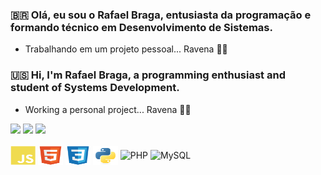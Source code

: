 ### 🇧🇷 Olá, eu sou o Rafael Braga, entusiasta da programação e formando técnico em Desenvolvimento de Sistemas.
- Trabalhando em um projeto pessoal... Ravena 🦅🏴


### 🇺🇸 Hi, I'm Rafael Braga, a programming enthusiast and student of Systems Development.

- Working a personal project... Ravena 🦅🏴

<div> 
  <a href="https://www.instagram.com/r.braga07/" target="_blank"><img src="https://img.shields.io/badge/-Instagram-%23E4405F?style=for-the-badge&logo=instagram&logoColor=white" target="_blank"></a>
  <a href = "mailto:contato.rafaelbs07@gmail.com"><img src="https://img.shields.io/badge/-Gmail-%23333?style=for-the-badge&logo=gmail&logoColor=white" target="_blank"></a>
  <a href="https://www.linkedin.com/in/rafael-braga-santos-13583a252/" target="_blank"><img src="https://img.shields.io/badge/-LinkedIn-%230077B5?style=for-the-badge&logo=linkedin&logoColor=white" target="_blank"></a> 
</div>


<div style="display: inline_block"><br>
  <img align="center" alt="Js" height="30" width="40" src="https://raw.githubusercontent.com/devicons/devicon/master/icons/javascript/javascript-plain.svg">
  <img align="center" alt="HTML" height="30" width="40" src="https://raw.githubusercontent.com/devicons/devicon/master/icons/html5/html5-original.svg">
  <img align="center" alt="CSS" height="30" width="40" src="https://raw.githubusercontent.com/devicons/devicon/master/icons/css3/css3-original.svg">
  <img align="center" alt="Python" height="30" width="40" src="https://raw.githubusercontent.com/devicons/devicon/master/icons/python/python-original.svg">
  <img align="center" alt="PHP" height="30" width="40" src="https://cdn.jsdelivr.net/gh/devicons/devicon/icons/php/php-original.svg"/>
 <img align="center" alt="MySQL" height="30" width="40" src="https://cdn.jsdelivr.net/gh/devicons/devicon/icons/mysql/mysql-original.svg"/>
</div>
